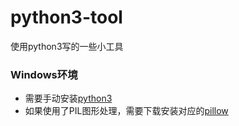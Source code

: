 python3-tool
============

使用python3写的一些小工具

### Windows环境
- 需要手动安装[python3](https://www.python.org/downloads/release/python-341/)
- 如果使用了PIL图形处理，需要下载安装对应的[pillow](http://www.lfd.uci.edu/~gohlke/pythonlibs/#pil)
